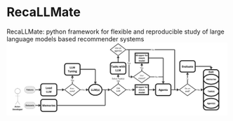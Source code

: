 # RecaLLMate
RecaLLMate: python framework for flexible and reproducible study of large language models based recommender systems
![Scheme](docs/RecaLLMate.jpg)
